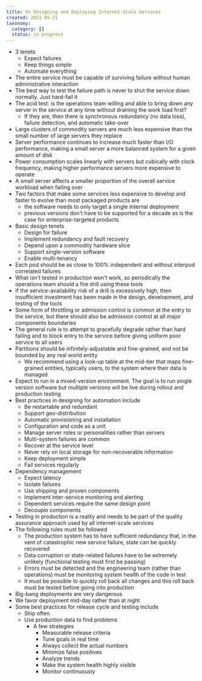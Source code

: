 ```yaml
---
title: On Designing and Deploying Internet-Scale Services
created: 2021-05-21
taxonomy:
  category: []
  status: in progress
---
```


* 3 tenets
	* Expect failures
	* Keep things simple
	* Automate everything
* The entire service must be capable of surviving failure without human administrative interaction
* The best way to test the failure path is never to shut the service down normally. Just hard-fail it
* The acid test: is the operations team willing and able to bring down any server in the service at any time without draining the work load first?
	* If they are, then there is synchronous redundancy (no data loss), failure detection, and automatic take-over
* Large clusters of commodity servers are much less expensive than the small number of large servers they replace
* Server performance continues to increase much faster than I/O performance, making a small server a more balanced system for a given amount of disk
* Power consumption scales linearly with servers but cubically with clock frequency, making higher performance servers more expensive to operate
* A small server affects a smaller proportion of the overall service workload when failing over
* Two factors that make some services less expensive to develop and faster to evolve than most packaged products are
	* the software needs to only target a single internal deployment
	* previous versions don't have to be supported for a decade as is the case for enterprise-targeted products
* Basic design tenets
	* Design for failure
	* Implement redundancy and fault recovery
	* Depend upon a commodity hardware slice
	* Support single-version software
	* Enable multi-tenancy
* Each pod should be as close to 100% independent and without interpod correlated failures
* What isn't tested in production won't work, so periodically the operations team should a fire drill using these tools
* If the service-availability risk of a drill is excessively high, then insufficient investment has been made in the design, development, and testing of the tools
* Some form of throttling or admission control is common at the entry to the service, but there should also be admission control at all major components boundaries
* The general rule is to attempt to gracefully degrade rather than hard failing and to block entry to the service before giving uniform poor service to all users
* Partitions should be infinitely-adjustable and fine-grained, and not be bounded by any real world entity
	* We recommend using a look-up table at the mid-tier that maps fine-grained entities, typically users, to the system where their data is managed
* Expect to run in a mixed-version environment. The goal is to run single version software but multiple versions will be live during rollout and production testing
* Best practices in designing for automation include
	* Be restartable and redundant
	* Support geo-distribution
	* Automatic provisioning and installation
	* Configuration and code as a unit
	* Manage server roles or personalities rather than servers
	* Multi-system failures are common
	* Recover at the service level
	* Never rely on local storage for non-recoverable information
	* Keep deployment simple
	* Fail services regularly
* Dependency management
	* Expect latency
	* Isolate failures
	* Use shipping and proven components
	* Implement inter-service monitoring and alerting
	* Dependent services require the same design point
	* Decouple components
* Testing in production is a reality and needs to be part of the quality assurance approach used by all internet-scale services
* The following rules must be followed
	* The production system has to have sufficient redundancy that, in the vent of catastrophic new service failure, state can be quickly recovered
	* Data corruption or state-related failures have to be extremely unlikely (functional testing must first be passing)
	* Errors must be detected and the engineering team (rather than operations) must be monitoring system health of the code in test
	* It must be possible to quickly roll back all changes and this roll back must be tested before going into production
* Big-bang deployments are very dangerous
* We favor deployment mid-day rather than at night
* Some best practices for release cycle and testing include
	* Ship often
	* Use production data to find problems
		* A few strategies
			* Measurable release criteria
			* Tune goals in real time
			* Always collect the actual numbers
			* Minimize false positives
			* Analyze trends
			* Make the system health highly visible
			* Monitor continuously
